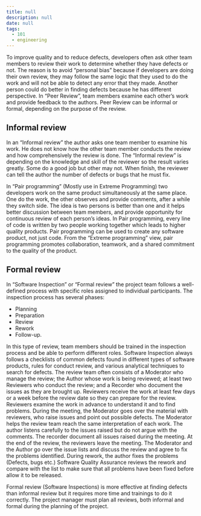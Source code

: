 ```yaml
---
title: null
description: null
date: null
tags:
  - 101
  - engineering
---
```


To improve quality and to reduce defects, developers often ask other team members to review their work to determine whether they have defects or not. The reason is to avoid “personal bias” because if developers are doing their own review, they may follow the same logic that they used to do the work and will not be able to detect any error that they made. Another person could do better in finding defects because he has different perspective. In “Peer Review”, team members examine each other’s work and provide feedback to the authors. Peer Review can be informal or formal, depending on the purpose of the review.

## Informal review

In an “Informal review” the author asks one team member to examine his work. He does not know how the other team member conducts the review and how comprehensively the review is done. The “Informal review” is depending on the knowledge and skill of the reviewer so the result varies greatly. Some do a good job but other may not. When finish, the reviewer can tell the author the number of defects or bugs that he must fix.

In “Pair programming” (Mostly use in Extreme Programming) two developers work on the same product simultaneously at the same place. One do the work, the other observes and provide comments, after a while they switch side. The idea is two persons is better than one and it helps better discussion between team members, and provide opportunity for continuous review of each person’s ideas. In Pair programming, every line of code is written by two people working together which leads to higher quality products. Pair programming can be used to create any software product, not just code. From the “Extreme programming” view, pair programming promotes collaboration, teamwork, and a shared commitment to the quality of the product.

## Formal review

In “Software Inspection” or “Formal review” the project team follows a well-defined process with specific roles assigned to individual participants. The inspection process has several phases:

- Planning
- Preparation
- Review
- Rework
- Follow-up.

In this type of review, team members should be trained in the inspection process and be able to perform different roles. Software Inspection always follows a checklists of common defects found in different types of software products, rules for conduct review, and various analytical techniques to search for defects. The review team often consists of a Moderator who manage the review; the Author whose work is being reviewed; at least two Reviewers who conduct the review; and a Recorder who document the issues as they are brought up. Reviewers receive the work at least few days or a week before the review date so they can prepare for the review. Reviewers examine the work in advance to understand it and to find problems. During the meeting, the Moderator goes over the material with reviewers, who raise issues and point out possible defects. The Moderator helps the review team reach the same interpretation of each work. The author listens carefully to the issues raised but do not argue with the comments. The recorder document all issues raised during the meeting. At the end of the review, the reviewers leave the meeting. The Moderator and the Author go over the issue lists and discuss the review and agree to fix the problems identified. During rework, the author fixes the problems (Defects, bugs etc.) Software Quality Assurance reviews the rework and compare with the list to make sure that all problems have been fixed before allow it to be released.

Formal review (Software Inspections) is more effective at finding defects than informal review but it requires more time and trainings to do it correctly. The project manager must plan all reviews, both informal and formal during the planning of the project.
